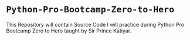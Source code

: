 

# **`Python-Pro-Bootcamp-Zero-to-Hero`**
This Repository will contain Source Code I will practice during Python Pro Bootcamp Zero to Hero taught by Sir Prince Katiyar.
